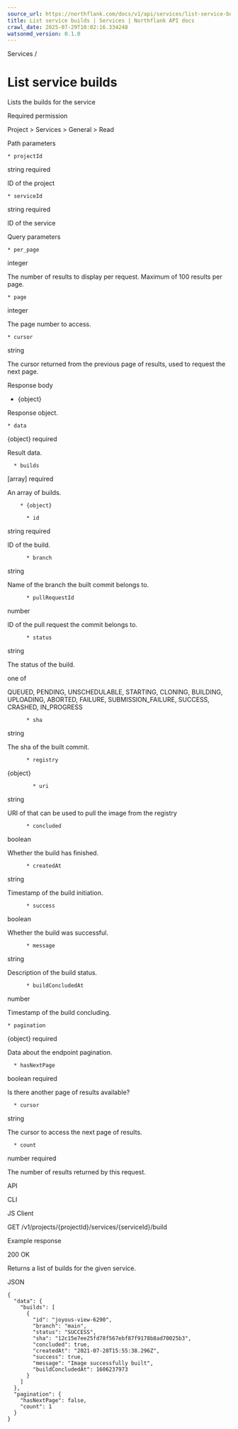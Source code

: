```yaml
---
source_url: https://northflank.com/docs/v1/api/services/list-service-builds
title: List service builds | Services | Northflank API docs
crawl_date: 2025-07-29T10:02:16.334248
watsonmd_version: 0.1.0
---
```


Services / 

# List service builds

Lists the builds for the service

Required permission

Project > Services > General > Read

Path parameters

    * projectId

string required

ID of the project

    * serviceId

string required

ID of the service




Query parameters

    * per_page

integer

The number of results to display per request. Maximum of 100 results per page.

    * page

integer

The page number to access.

    * cursor

string

The cursor returned from the previous page of results, used to request the next page.




Response body

  * {object}

Response object.

    * data

{object} required

Result data.

      * builds

[array] required

An array of builds.

        * {object}

          * id

string required

ID of the build.

          * branch

string

Name of the branch the built commit belongs to.

          * pullRequestId

number

ID of the pull request the commit belongs to.

          * status

string

The status of the build.

one of

QUEUED, PENDING, UNSCHEDULABLE, STARTING, CLONING, BUILDING, UPLOADING, ABORTED, FAILURE, SUBMISSION_FAILURE, SUCCESS, CRASHED, IN_PROGRESS

          * sha

string

The sha of the built commit.

          * registry

{object}

            * uri

string

URI of that can be used to pull the image from the registry

          * concluded

boolean

Whether the build has finished.

          * createdAt

string

Timestamp of the build initiation.

          * success

boolean

Whether the build was successful.

          * message

string

Description of the build status.

          * buildConcludedAt

number

Timestamp of the build concluding.

    * pagination

{object} required

Data about the endpoint pagination.

      * hasNextPage

boolean required

Is there another page of results available?

      * cursor

string

The cursor to access the next page of results.

      * count

number required

The number of results returned by this request.




API

CLI

JS Client

GET /v1/projects/{projectId}/services/{serviceId}/build

Example response

200 OK

Returns a list of builds for the given service.

JSON
    
    
    {
      "data": {
        "builds": [
          {
            "id": "joyous-view-6290",
            "branch": "main",
            "status": "SUCCESS",
            "sha": "12c15e7ee25fd78f567ebf87f9178b8ad70025b3",
            "concluded": true,
            "createdAt": "2021-07-28T15:55:38.296Z",
            "success": true,
            "message": "Image successfully built",
            "buildConcludedAt": 1606237973
          }
        ]
      },
      "pagination": {
        "hasNextPage": false,
        "count": 1
      }
    }